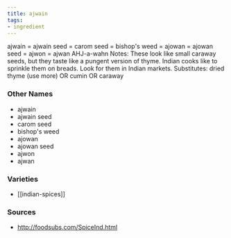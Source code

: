 ```yaml
---
title: ajwain
tags:
- ingredient
---
```

ajwain = ajwain seed = carom seed = bishop's weed = ajowan = ajowan seed = ajwon = ajwan AHJ-a-wahn Notes: These look like small caraway seeds, but they taste like a pungent version of thyme. Indian cooks like to sprinkle them on breads. Look for them in Indian markets. Substitutes: dried thyme (use more) OR cumin OR caraway

### Other Names

* ajwain
* ajwain seed
* carom seed
* bishop's weed
* ajowan
* ajowan seed
* ajwon
* ajwan

### Varieties

* [[indian-spices]]

### Sources
* http://foodsubs.com/SpiceInd.html
